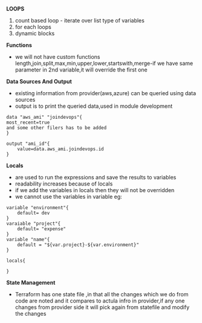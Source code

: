 **LOOPS**
1. count based loop  - iterate over list type of variables
2. for each loops
3. dynamic blocks

**Functions**
- we will not have custom functions
length,join,split,max,min,upper,lower,startswith,merge-if we have same parameter in 2nd variable,it will override the first one

**Data Sources And Output**
- existing information from provider(aws,azure) can be queried using data sources
- output is to print the queried data,used in module development
```
data "aws_ami" "joindevops"{
most_recent=true
and some other filers has to be added
}

output "ami_id"{
    value=data.aws_ami.joindevops.id
}
```

**Locals**
- are used to run the expressions and save the results to variables
- readability increases because of locals
- if we add the variables in locals then they will not be overridden
- we cannot use the variables in variable 
eg:
```
variable "environment"{
    default= dev
}
varaiable "project"{
    default= "expense"
}
variable "name"{
    default = "${var.project}-${var.environment}"
}
```
```
locals{

}
```
**State Management**
- Terraform has one state file ,in that all the changes which we do from code are noted and it compares to actula infro in provider,if any one changes from provider side it will pick again from statefile and modify the changes
